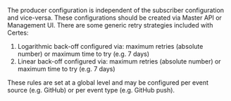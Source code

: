 The producer configuration is independent of the subscriber configuration and vice-versa. These configurations should be created via Master API or Management UI. There are some generic retry strategies included with Certes:

1. Logarithmic back-off configured via: maximum retries (absolute number) or maximum time to try (e.g. 7 days)
1. Linear back-off configured via: maximum retries (absolute number) or maximum time to try (e.g. 7 days)

These rules are set at a global level and may be configured per event source (e.g. GitHub) or per event type (e.g. GitHub push).
